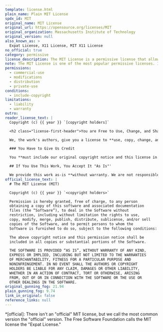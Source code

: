 ```yaml
---
template: license.html
plain_name: Plain MIT License
spdx_id: MIT
original_name: MIT License
original_url: https://opensource.org/licenses/MIT
original_organization: Massachusetts Institute of Technology
original_version: null
also_known_as: >
  Expat License, X11 License, MIT X11 License
no_official: true
category: permissive
license_description: The MIT License is a permissive license that allows you to do whatever you want with the work <strong>as long as you include the original copyright and license notice</strong> in any copy of the software/source.
note: The MIT License is one of the most popular permissive licenses. It is a simple, clear license that allows you to do almost anything with a work as long as you give credit to the original author.
permissions:
  - commercial-use
  - modifications
  - distribution
  - private-use
conditions:
  - include-copyright
limitations:
  - liability
  - warranty
outro:
reader_license_text: |
  Copyright (c) {{ year }} `[copyright holders]`

  <h2 class="license-first-header">You are Free to Use, Change, and Share This Work</h2>

  We, the work's authors, give you a license to **use, copy, change, and share the work and all related materials for free.** You can also sell or license the work under different terms. You agree to these terms by using, copying, or sharing the work. Everyone who gets a copy of this work may use the work under these terms.

  ### You Have to Give Us Credit

  You **must include our original copyright notice and this license in all copies or substantial portions of this work.**

  ## If You Use This Work, You Accept It "As Is"'

  We provide this work as-is **without warranty. We are not responsible for any damages or problems** from your use of the work.
official_license_text: |
  # The MIT License (MIT)

  Copyright (c) {{ year }} `<copyright holders>`

  Permission is hereby granted, free of charge, to any person
  obtaining a copy of this software and associated documentation
  files (the “Software”), to deal in the Software without
  restriction, including without limitation the rights to use,
  copy, modify, merge, publish, distribute, sublicense, and/or sell
  copies of the Software, and to permit persons to whom the
  Software is furnished to do so, subject to the following conditions:

  The above copyright notice and this permission notice shall be
  included in all copies or substantial portions of the Software.

  THE SOFTWARE IS PROVIDED “AS IS”, WITHOUT WARRANTY OF ANY KIND,
  EXPRESS OR IMPLIED, INCLUDING BUT NOT LIMITED TO THE WARRANTIES
  OF MERCHANTABILITY, FITNESS FOR A PARTICULAR PURPOSE AND
  NONINFRINGEMENT. IN NO EVENT SHALL THE AUTHORS OR COPYRIGHT
  HOLDERS BE LIABLE FOR ANY CLAIM, DAMAGES OR OTHER LIABILITY,
  WHETHER IN AN ACTION OF CONTRACT, TORT OR OTHERWISE, ARISING
  FROM, OUT OF OR IN CONNECTION WITH THE SOFTWARE OR THE USE OR
  OTHER DEALINGS IN THE SOFTWARE.
original_gunning_fog: 21.94
plain_gunning_fog: 9.74
link_in_original: false
reference_links: null
---
```


*[official]: There isn't an "official" MIT license, but we call the most common version the "official" version. The Free Software Foundation calls the MIT license the "Expat License."
